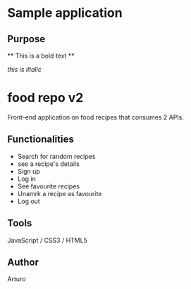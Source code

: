 # Sample application

## Purpose

** This is a bold text **

*this is iltalic*


# food repo v2
Front-end application on food recipes that consumes 2 APIs.

## Functionalities 
- Search for random recipes
- see a recipe's details
- Sign up
- Log in 
- See favourite recipes
- Unamrk a recipe as favourite
- Log out

## Tools
JavaScript / CSS3 / HTML5

## Author
Arturo
